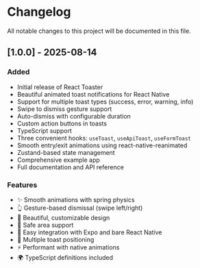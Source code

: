 # Changelog

All notable changes to this project will be documented in this file.

## [1.0.0] - 2025-08-14

### Added

- Initial release of React Toaster
- Beautiful animated toast notifications for React Native
- Support for multiple toast types (success, error, warning, info)
- Swipe to dismiss gesture support
- Auto-dismiss with configurable duration
- Custom action buttons in toasts
- TypeScript support
- Three convenient hooks: `useToast`, `useApiToast`, `useFormToast`
- Smooth entry/exit animations using react-native-reanimated
- Zustand-based state management
- Comprehensive example app
- Full documentation and API reference

### Features

- ✨ Smooth animations with spring physics
- 👆 Gesture-based dismissal (swipe left/right)
- 🎨 Beautiful, customizable design
- 📱 Safe area support
- 🔧 Easy integration with Expo and bare React Native
- 🎯 Multiple toast positioning
- ⚡ Performant with native animations
- 🌍 TypeScript definitions included
